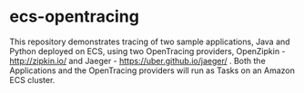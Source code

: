# ecs-opentracing
This repository demonstrates tracing of two sample applications, Java and Python deployed on ECS, using two OpenTracing providers, OpenZipkin - http://zipkin.io/ and Jaeger - https://uber.github.io/jaeger/ . Both the Applications and the OpenTracing providers will run as Tasks on an Amazon ECS cluster.
